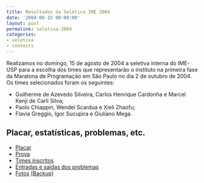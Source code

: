 ```yaml
---
title: Resultados da Seletiva IME 2004
date: '2004-08-15 00:00:00'
layout: post
permalink: seletiva-2004
categories:
- seletiva
- contests
---
```


Realizamos no domingo, 15 de agosto de 2004 a seletiva interna do IME-USP para a escolha dos times que representarão o instituto na primeira fase da Maratona de Programação em São Paulo no dia 2 de outubro de 2004. Os times selecionados foram os seguintes:

- Guilherme de Azevedo Silveira, Carlos Henrique Cardonha e Marcel Kenji de Carli Silva;
- Paolo Chiappin, Wendel Scardua e Xieli Zhaofu;
- Flavia Greggio, Igor Sucupira e Giuliano Mega.

## Placar, estatísticas, problemas, etc.
- [Placar](https://www.ime.usp.br/~maratona/assets/seletivas/2004/score/score.html)
- [Prova](https://www.ime.usp.br/~maratona/assets/seletivas/2004/caderno.pdf)
- [Times inscritos](https://www.ime.usp.br/~maratona/assets/seletivas/2004/times.html)
- [Entradas e saídas dos problemas](https://www.ime.usp.br/~maratona/assets/seletivas/2004/io.tar.xz)
- [Fotos](https://www.facebook.com/media/set/?set=a.1611240608956646.1073741846.609146922499358&type=1&l=912ab7803f) [(Backup)](https://www.ime.usp.br/~maratona/assets/seletivas/2004/fotos.tar.xz)

